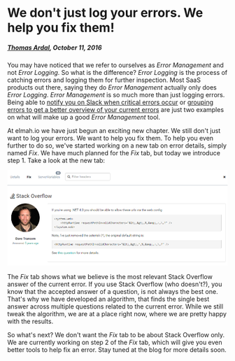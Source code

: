 # We don't just log your errors. We help you fix them!

##### [Thomas Ardal](http://elmah.io/about/), October 11, 2016

You may have noticed that we refer to ourselves as _Error Management_ and not _Error Logging_. So what is the difference? _Error Logging_ is the process of catching errors and logging them for further inspection. Most SaaS products out there, saying they do _Error Management_ actually only does _Error Logging_. _Error Management_ is so much more than just logging errors. Being able to [notify you on Slack when critical errors occur](http://docs.elmah.io/elmah-io-apps-slack/) or [grouping errors to get a better overview of your current errors](/improved-message-grouping) are just two examples on what will make up a good _Error Management_ tool.

At elmah.io we have just begun an exciting new chapter. We still don't just want to log your errors. We want to help you fix them. To help you even further to do so, we've started working on a new tab on error details, simply  named _Fix_. We have much planned for the _Fix_ tab, but today we introduce step 1. Take a look at the new tab:

![Fix Tab](images/fix_tab.png)

The _Fix_ tab shows what we believe is the most relevant Stack Overflow answer of the current error. If you use Stack Overflow (who doesn't?), you know that the accepted answer of a question, is not always the best one. That's why we have developed an algorithm, that finds the single best answer across multiple questions related to the current error. While we still tweak the algorithm, we are at a place right now, where we are pretty happy with the results.

So what's next? We don't want the _Fix_ tab to be about Stack Overflow only. We are currently working on step 2 of the _Fix_ tab, which will give you even better tools to help fix an error. Stay tuned at the blog for more details soon.